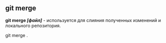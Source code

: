 ## git merge

**git merge *[файл]*** - используется для слияния полученных изменений и локального репозитория.

git merge .